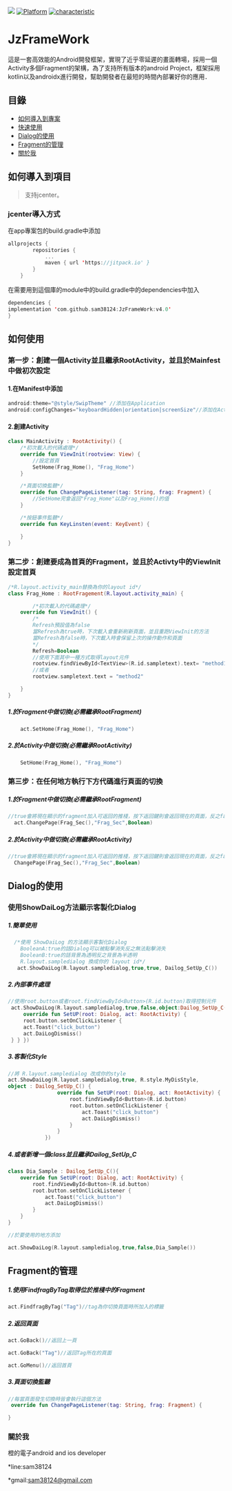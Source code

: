 [![](https://jitpack.io/v/sam38124/JzFrameWork.svg)](https://jitpack.io/#sam38124/JzFrameWork)
[![Platform](https://img.shields.io/badge/平台-%20Android%20-brightgreen.svg)](https://github.com/sam38124)
[![characteristic](https://img.shields.io/badge/特點-%20輕量級%20%7C%20簡單易用%20%20%7C%20穩定%20-brightgreen.svg)](https://github.com/sam38124)
# JzFrameWork
這是一套高效能的Android開發框架，實現了近乎零延遲的畫面轉場，採用一個Activity多個Fragment的架構，為了支持所有版本的android Project，框架採用kotlin以及androidx進行開發，幫助開發者在最短的時間內部署好你的應用．
## 目錄
* [如何導入到專案](#Import)
* [快速使用](#Use)
* [Dialog的使用](#Dialog)
* [Fragment的管理](#Frag)
* [關於我](#About)

<a name="Import"></a>
## 如何導入到項目
> 支持jcenter。 <br/>

### jcenter導入方式
在app專案包的build.gradle中添加
```kotlin
allprojects {
		repositories {
			...
			maven { url 'https://jitpack.io' }
		}
	}
```

在需要用到這個庫的module中的build.gradle中的dependencies中加入
```kotlin
dependencies {
implementation 'com.github.sam38124:JzFrameWork:v4.0'
}
```
<a name="Use"></a>
## 如何使用

### 第一步：創建一個Activity並且繼承RootActivity，並且於Mainfest中做初次設定
#### 1.在Manifest中添加
```kotlin
android:theme="@style/SwipTheme" //添加在Application
android:configChanges="keyboardHidden|orientation|screenSize"//添加在Activity
```
#### 2.創建Activity

```kotlin
class MainActivity : RootActivity() {
    /*初次載入的代碼處理*/
    override fun ViewInit(rootview: View) {
        //設定首頁
        SetHome(Frag_Home(), "Frag_Home")
    }

    /*頁面切換監聽*/
    override fun ChangePageListener(tag: String, frag: Fragment) {
        //SetHome完會返回"Frag_Home"以及Frag_Home()的值
    }

    /*按鈕事件監聽*/
    override fun KeyLinsten(event: KeyEvent) {

    }
}

```

### 第二步：創建要成為首頁的Fragment，並且於Activty中的ViewInit設定首頁
```kotlin
/*R.layout.activity_main替換為你的layout id*/
class Frag_Home : RootFragement(R.layout.activity_main) {

        /*初次載入的代碼處理*/
    override fun ViewInit() {
        /*
        Refresh預設值為false
        當Refresh為true時，下次載入會重新刷新頁面，並且重跑ViewInit的方法
        當Refresh為false時，下次載入時會保留上次的操作動作和頁面
        */
        Refresh=Boolean
        //使用下面其中一種方式取得layout元件
        rootview.findViewById<TextView>(R.id.sampletext).text= "method1"
        //或者
        rootview.sampletext.text = "method2"

    }
}

```
##### 1.於Fragment中做切換(必需繼承RootFragment)
```kotlin
    act.SetHome(Frag_Home(), "Frag_Home")
```
##### 2.於Activity中做切換(必需繼承RootActivity)
```kotlin
    SetHome(Frag_Home(), "Frag_Home")
```
<a name="About"></a>
### 第三步：在任何地方執行下方代碼進行頁面的切換

##### 1.於Fragment中做切換(必需繼承RootFragment)
```kotlin
//true會將現在顯示的fragment加入可返回的推棧，按下返回鍵則會返回現在的頁面，反之false則不能返回現在的頁面
  act.ChangePage(Frag_Sec(),"Frag_Sec",Boolean)
```
##### 2.於Activity中做切換(必需繼承RootActivity)
```kotlin
//true會將現在顯示的fragment加入可返回的推棧，按下返回鍵則會返回現在的頁面，反之false則不能返回現在的頁面
  ChangePage(Frag_Sec(),"Frag_Sec",Boolean)
```
<a name="Dialog"></a>
## Dialog的使用
### 使用ShowDaiLog方法顯示客製化Dialog
##### 1.簡單使用
```kotlin
  /*使用 ShowDaiLog 的方法顯示客製化Dialog
    BooleanA:true的話Dialog可以被點擊消失反之無法點擊消失
    BooleanB:true的話背景為透明反之背景為半透明 
    R.layout.sampledialog 換成你的 layout id*/
   act.ShowDaiLog(R.layout.sampledialog,true,true, Dailog_SetUp_C())
```
##### 2.內部事件處理
```kotlin
//使用root.button或者root.findViewById<Button>(R.id.button)取得控制元件
 act.ShowDaiLog(R.layout.sampledialog,true,false,object:Dailog_SetUp_C() {
     override fun SetUP(root: Dialog, act: RootActivity) {
     root.button.setOnClickListener {
     act.Toast("click_button")
     act.DaiLogDismiss()
 } } })
```
##### 3.客製化Style
```kotlin
//將 R.layout.sampledialog 改成你的style
act.ShowDaiLog(R.layout.sampledialog,true, R.style.MyDisStyle, 
object : Dailog_SetUp_C() {
                override fun SetUP(root: Dialog, act: RootActivity) {
                    root.findViewById<Button>(R.id.button)
                    root.button.setOnClickListener {
                        act.Toast("click_button")
                        act.DaiLogDismiss()
                    }
                }
            })
```
##### 4.或者新增一個class並且繼承Dailog_SetUp_C
```kotlin
class Dia_Sample : Dailog_SetUp_C(){
    override fun SetUP(root: Dialog, act: RootActivity) {
        root.findViewById<Button>(R.id.button)
        root.button.setOnClickListener {
            act.Toast("click_button")
            act.DaiLogDismiss()
        }
    }
}

//於要使用的地方添加

act.ShowDaiLog(R.layout.sampledialog,true,false,Dia_Sample())
```
<a name="Frag"></a>
## Fragment的管理
##### 1.使用FindfragByTag取得位於推棧中的Fragment
```kotlin
act.FindfragByTag("Tag")//tag為你切換頁面時所加入的標籤
```
##### 2.返回頁面
```kotlin
act.GoBack()//返回上一頁

act.GoBack("Tag")//返回Tag所在的頁面

act.GoMenu()//返回首頁
```
##### 3.頁面切換監聽
```kotlin
//每當頁面發生切換時皆會執行這個方法
 override fun ChangePageListener(tag: String, frag: Fragment) {

}
```
<a name="About"></a>
### 關於我
橙的電子android and ios developer

*line:sam38124

*gmail:sam38124@gmail.com
